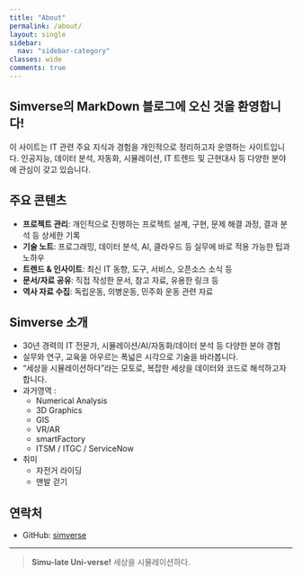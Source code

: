 ```yaml
---
title: "About"
permalink: /about/
layout: single
sidebar:
  nav: "sidebar-category"
classes: wide
comments: true
---
```


## **Simverse의 MarkDown** 블로그에 오신 것을 환영합니다!

이 사이트는 IT 관련 주요 지식과 경험을 개인적으로 정리하고자 운영하는 사이트입니다. 인공지능, 데이터 분석, 자동화, 시뮬레이션, IT 트렌드 및 근현대사 등 다양한 분야에 관심이 갖고 있습니다. 

## 주요 콘텐츠
- **프로젝트 관리**: 개인적으로 진행하는 프로젝트 설계, 구현, 문제 해결 과정, 결과 분석 등 상세한 기록
- **기술 노트**: 프로그래밍, 데이터 분석, AI, 클라우드 등 실무에 바로 적용 가능한 팁과 노하우
- **트렌드 & 인사이트**: 최신 IT 동향, 도구, 서비스, 오픈소스 소식 등
- **문서/자료 공유**: 직접 작성한 문서, 참고 자료, 유용한 링크 등
- **역사 자료 수집**: 독립운동, 의병운동, 민주화 운동 관련 자료

## **Simverse** 소개
- 30년 경력의 IT 전문가, 시뮬레이션/AI/자동화/데이터 분석 등 다양한 분야 경험
- 실무와 연구, 교육을 아우르는 폭넓은 시각으로 기술을 바라봅니다.
- “세상을 시뮬레이션하다”라는 모토로, 복잡한 세상을 데이터와 코드로 해석하고자 합니다.
- 과거영역 :
    - Numerical Analysis
    - 3D Graphics 
    - GIS
    - VR/AR
    - smartFactory
    - ITSM / ITGC / ServiceNow
- 취미 
    - 자전거 라이딩 
    - 맨발 걷기    

## 연락처
- GitHub: [simverse](https://github.com/simverse)

---

> **Simu-late Uni-verse!**
> 세상을 시뮬레이션하다.